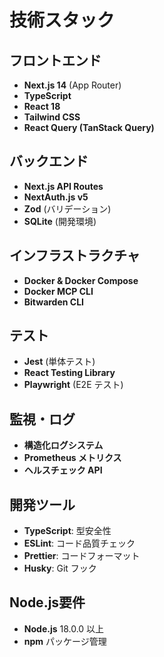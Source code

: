 # 技術スタック

## フロントエンド
- **Next.js 14** (App Router)
- **TypeScript**
- **React 18**
- **Tailwind CSS**
- **React Query (TanStack Query)**

## バックエンド
- **Next.js API Routes**
- **NextAuth.js v5**
- **Zod** (バリデーション)
- **SQLite** (開発環境)

## インフラストラクチャ
- **Docker & Docker Compose**
- **Docker MCP CLI**
- **Bitwarden CLI**

## テスト
- **Jest** (単体テスト)
- **React Testing Library**
- **Playwright** (E2E テスト)

## 監視・ログ
- **構造化ログシステム**
- **Prometheus メトリクス**
- **ヘルスチェック API**

## 開発ツール
- **TypeScript**: 型安全性
- **ESLint**: コード品質チェック
- **Prettier**: コードフォーマット
- **Husky**: Git フック

## Node.js要件
- **Node.js** 18.0.0 以上
- **npm** パッケージ管理